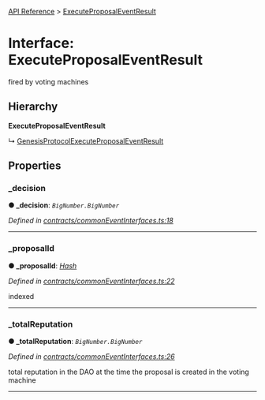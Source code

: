 [API Reference](../README.md) > [ExecuteProposalEventResult](../interfaces/ExecuteProposalEventResult.md)



# Interface: ExecuteProposalEventResult


fired by voting machines

## Hierarchy

**ExecuteProposalEventResult**

↳  [GenesisProtocolExecuteProposalEventResult](GenesisProtocolExecuteProposalEventResult.md)









## Properties
<a id="_decision"></a>

###  _decision

**●  _decision**:  *`BigNumber.BigNumber`* 

*Defined in [contracts/commonEventInterfaces.ts:18](https://github.com/daostack/arc.js/blob/61e5f90/lib/contracts/commonEventInterfaces.ts#L18)*





___

<a id="_proposalId"></a>

###  _proposalId

**●  _proposalId**:  *[Hash](../#Hash)* 

*Defined in [contracts/commonEventInterfaces.ts:22](https://github.com/daostack/arc.js/blob/61e5f90/lib/contracts/commonEventInterfaces.ts#L22)*



indexed




___

<a id="_totalReputation"></a>

###  _totalReputation

**●  _totalReputation**:  *`BigNumber.BigNumber`* 

*Defined in [contracts/commonEventInterfaces.ts:26](https://github.com/daostack/arc.js/blob/61e5f90/lib/contracts/commonEventInterfaces.ts#L26)*



total reputation in the DAO at the time the proposal is created in the voting machine




___



